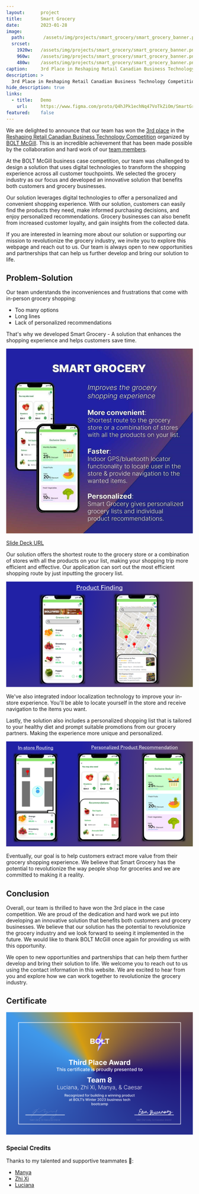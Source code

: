 ```yaml
---
layout:      project
title:       Smart Grocery
date:        2023-01-28
image:
  path:       /assets/img/projects/smart_grocery/smart_grocery_banner.png
  srcset:
    1920w:   /assets/img/projects/smart_grocery/smart_grocery_banner.png
    960w:    /assets/img/projects/smart_grocery/smart_grocery_banner.png
    480w:    /assets/img/projects/smart_grocery/smart_grocery_banner.png
caption:     3rd Place in Reshaping Retail Canadian Business Technology Competition
description: >
  3rd Place in Reshaping Retail Canadian Business Technology Competition
hide_description: true
links:
  - title:   Demo
    url:     https://www.figma.com/proto/Q4hJPk1echNq47VoTkZiOm/SmartGrocery?node-id=83%3A8&scaling=scale-down&page-id=0%3A1
featured:    false
---
```


We are delighted to announce that our team has won the [3rd place](#certificate) in the
[Reshaping Retail Canadian Business Technology Competition](https://www.facebook.com/events/5871824289577068/?ref=newsfeed)
organized by [BOLT McGill](https://www.boltbootcamps.com/). This is an incredible achievement that has been made possible by the collaboration and hard work of our [team members](#special-credits).

At the BOLT McGill business case competition, our team was challenged to design a solution that uses digital technologies to transform the shopping experience across all customer touchpoints. We selected the grocery industry as our focus and developed an innovative solution that benefits both customers and grocery businesses.

Our solution leverages digital technologies to offer a personalized and convenient shopping experience. With our solution, customers can easily find the products they need, make informed purchasing decisions, and enjoy personalized recommendations. Grocery businesses can also benefit from increased customer loyalty, and gain insights from the collected data.

If you are interested in learning more about our solution or supporting our mission to revolutionize the grocery industry, we invite you to explore this webpage and reach out to us.
Our team is always open to new opportunities and partnerships that can help us further develop and bring our solution to life.

## Problem-Solution

Our team understands the inconveniences and frustrations that come with in-person grocery shopping:

- Too many options
- Long lines
- Lack of personalized recommendations

That's why we developed Smart Grocery - A solution that enhances the shopping experience and helps customers save time.

![one_page](/assets/img/projects/smart_grocery/smart_grocery_one_page.jpg)

[Slide Deck URL](https://drive.google.com/file/d/1doH22HquOqQTEWPGdGLo9M56w-Vet0I1/view?usp=share_link)

Our solution offers the shortest route to the grocery store or a combination of stores with all the products on your list, making your shopping trip more efficient and effective. Our application can sort out the most efficient shopping route by just inputting the grocery list.

![Product Finder](/assets/img/projects/smart_grocery/sol_1_product_finding.png)

We've also integrated indoor localization technology to improve your in-store experience. You'll be able to locate yourself in the store and receive navigation to the items you want.

Lastly, the solution also includes a personalized shopping list that is tailored to your healthy diet and prompt suitable promotions from our grocery partners. Making the experience more unique and personalized.

![Sol2_3](/assets/img/projects/smart_grocery/sol_2_3_routing_recommendationpng.png)

Eventually, our goal is to help customers extract more value from their grocery shopping experience. We believe that Smart Grocery has the potential to revolutionize the way people shop for groceries and we are committed to making it a reality.

## Conclusion

Overall, our team is thrilled to have won the 3rd place in the case competition. We are proud of the dedication and hard work we put into developing an innovative solution that benefits both customers and grocery businesses. We believe that our solution has the potential to revolutionize the grocery industry and we look forward to seeing it implemented in the future. We would like to thank BOLT McGill once again for providing us with this opportunity.

We open to new opportunities and partnerships that can help them further develop and bring their solution to life. We welcome you to reach out to us using the contact information in this website. We are excited to hear from you and explore how we can work together to revolutionize the grocery industry.

## Certificate

![Certificate](/assets/img/projects/smart_grocery/BOLT_2023_3rd_Place_Team_8_Certificate.png)

### Special Credits

Thanks to my talented and supportive teammates 💯:

- [Manya](https://ca.linkedin.com/in/manya-narwal)
- [Zhi Xi](https://ca.linkedin.com/in/zhi-xi-chen-30441463)
- [Luciana](https://ca.linkedin.com/in/luciana-decormis-aa2a53203)
